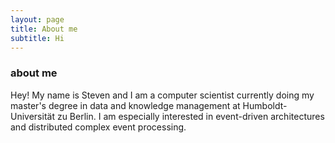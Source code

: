```yaml
---
layout: page
title: About me
subtitle: Hi
---
```


### about me
Hey! My name is Steven and I am a computer scientist currently doing my master's degree in data and knowledge management at Humboldt-Universität zu Berlin. I am especially interested in event-driven architectures and distributed complex event processing.





